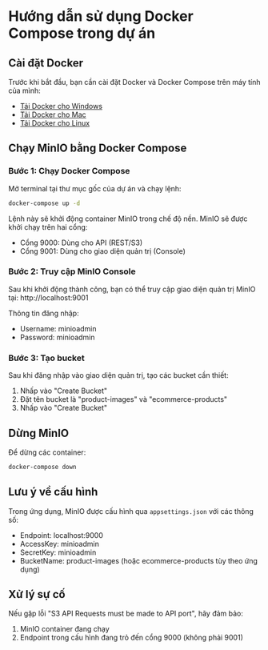 # Hướng dẫn sử dụng Docker Compose trong dự án

## Cài đặt Docker
Trước khi bắt đầu, bạn cần cài đặt Docker và Docker Compose trên máy tính của mình:
- [Tải Docker cho Windows](https://docs.docker.com/desktop/install/windows-install/)
- [Tải Docker cho Mac](https://docs.docker.com/desktop/install/mac-install/)
- [Tải Docker cho Linux](https://docs.docker.com/desktop/install/linux-install/)

## Chạy MinIO bằng Docker Compose

### Bước 1: Chạy Docker Compose
Mở terminal tại thư mục gốc của dự án và chạy lệnh:

```bash
docker-compose up -d
```

Lệnh này sẽ khởi động container MinIO trong chế độ nền. MinIO sẽ được khởi chạy trên hai cổng:
- Cổng 9000: Dùng cho API (REST/S3)
- Cổng 9001: Dùng cho giao diện quản trị (Console)

### Bước 2: Truy cập MinIO Console
Sau khi khởi động thành công, bạn có thể truy cập giao diện quản trị MinIO tại:
http://localhost:9001

Thông tin đăng nhập:
- Username: minioadmin
- Password: minioadmin

### Bước 3: Tạo bucket
Sau khi đăng nhập vào giao diện quản trị, tạo các bucket cần thiết:
1. Nhấp vào "Create Bucket"
2. Đặt tên bucket là "product-images" và "ecommerce-products"
3. Nhấp vào "Create Bucket"

## Dừng MinIO
Để dừng các container:

```bash
docker-compose down
```

## Lưu ý về cấu hình
Trong ứng dụng, MinIO được cấu hình qua `appsettings.json` với các thông số:
- Endpoint: localhost:9000
- AccessKey: minioadmin
- SecretKey: minioadmin
- BucketName: product-images (hoặc ecommerce-products tùy theo ứng dụng)

## Xử lý sự cố
Nếu gặp lỗi "S3 API Requests must be made to API port", hãy đảm bảo:
1. MinIO container đang chạy
2. Endpoint trong cấu hình đang trỏ đến cổng 9000 (không phải 9001)